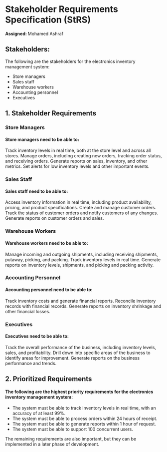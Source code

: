 # Stakeholder Requirements Specification (StRS)
<b> Assigned: </b> Mohamed Ashraf

## Stakeholders:
The following are the stakeholders for the electronics inventory management system:
- Store managers
- Sales staff
- Warehouse workers
- Accounting personnel
- Executives

## 1. Stakeholder Requirements
### Store Managers
#### Store managers need to be able to:
<p> Track inventory levels in real time, both at the store level and across all stores.
Manage orders, including creating new orders, tracking order status, and receiving orders.
Generate reports on sales, inventory, and other metrics.
Set alerts for low inventory levels and other important events. </p>

### Sales Staff
#### Sales staff need to be able to:
<p> Access inventory information in real time, including product availability, pricing, and product specifications.
Create and manage customer orders.
Track the status of customer orders and notify customers of any changes.
Generate reports on customer orders and sales. </p>

### Warehouse Workers
#### Warehouse workers need to be able to:
<p> Manage incoming and outgoing shipments, including receiving shipments, putaway, picking, and packing.
Track inventory levels in real time.
Generate reports on inventory levels, shipments, and picking and packing activity. </p>

### Accounting Personnel
#### Accounting personnel need to be able to:
<p> Track inventory costs and generate financial reports.
Reconcile inventory records with financial records.
Generate reports on inventory shrinkage and other financial losses. </p>

### Executives
#### Executives need to be able to:
<p> Track the overall performance of the business, including inventory levels, sales, and profitability.
Drill down into specific areas of the business to identify areas for improvement.
Generate reports on the business performance and trends. </p>

## 2. Prioritized Requirements
#### The following are the highest priority requirements for the electronics inventory management system:
- The system must be able to track inventory levels in real time, with an accuracy of at least 99%.
- The system must be able to process orders within 24 hours of receipt.
- The system must be able to generate reports within 1 hour of request.
- The system must be able to support 100 concurrent users.

The remaining requirements are also important, but they can be implemented in a later phase of development.
